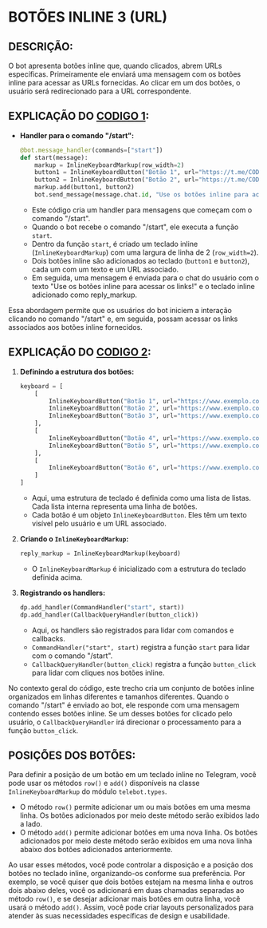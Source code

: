 # BOTÕES INLINE 3 (URL)
## DESCRIÇÃO:
O bot apresenta botões inline que, quando clicados, abrem URLs específicas.
Primeiramente ele enviará uma mensagem com os botões inline para acessar as URLs fornecidas. Ao clicar em um dos botões, o usuário será redirecionado para a URL correspondente.

## EXPLICAÇÃO DO [CODIGO 1](CODIGOS/CODIGO_1.py):
* **Handler para o comando "/start":**
   ```python
   @bot.message_handler(commands=["start"])
   def start(message):
       markup = InlineKeyboardMarkup(row_width=2)
       button1 = InlineKeyboardButton("Botão 1", url="https://t.me/CODIGOGP")
       button2 = InlineKeyboardButton("Botão 2", url="https://t.me/CODIGOCN")
       markup.add(button1, button2)
       bot.send_message(message.chat.id, "Use os botões inline para acessar os links!", reply_markup=markup)
   ```
   - Este código cria um handler para mensagens que começam com o comando "/start".
   - Quando o bot recebe o comando "/start", ele executa a função `start`.
   - Dentro da função `start`, é criado um teclado inline (`InlineKeyboardMarkup`) com uma largura de linha de 2 (`row_width=2`).
   - Dois botões inline são adicionados ao teclado (`button1` e `button2`), cada um com um texto e um URL associado.
   - Em seguida, uma mensagem é enviada para o chat do usuário com o texto "Use os botões inline para acessar os links!" e o teclado inline adicionado como reply_markup.

Essa abordagem permite que os usuários do bot iniciem a interação clicando no comando "/start" e, em seguida, possam acessar os links associados aos botões inline fornecidos.

## EXPLICAÇÃO DO [CODIGO 2](CODIGOS/CODIGO_2.py):
1. **Definindo a estrutura dos botões:**
   ```python
   keyboard = [
       [
           InlineKeyboardButton("Botão 1", url="https://www.exemplo.com"),
           InlineKeyboardButton("Botão 2", url="https://www.exemplo.com"),
           InlineKeyboardButton("Botão 3", url="https://www.exemplo.com")
       ],
       [
           InlineKeyboardButton("Botão 4", url="https://www.exemplo.com"),
           InlineKeyboardButton("Botão 5", url="https://www.exemplo.com")
       ],
       [
           InlineKeyboardButton("Botão 6", url="https://www.exemplo.com")
       ]
   ]
   ```
   - Aqui, uma estrutura de teclado é definida como uma lista de listas. Cada lista interna representa uma linha de botões.
   - Cada botão é um objeto `InlineKeyboardButton`. Eles têm um texto visível pelo usuário e um URL associado.

2. **Criando o `InlineKeyboardMarkup`:**
   ```python
   reply_markup = InlineKeyboardMarkup(keyboard)
   ```
   - O `InlineKeyboardMarkup` é inicializado com a estrutura do teclado definida acima.

3. **Registrando os handlers:**
   ```python
   dp.add_handler(CommandHandler("start", start))
   dp.add_handler(CallbackQueryHandler(button_click))
   ```
   - Aqui, os handlers são registrados para lidar com comandos e callbacks.
   - `CommandHandler("start", start)` registra a função `start` para lidar com o comando "/start".
   - `CallbackQueryHandler(button_click)` registra a função `button_click` para lidar com cliques nos botões inline.

No contexto geral do código, este trecho cria um conjunto de botões inline organizados em linhas diferentes e tamanhos diferentes. Quando o comando "/start" é enviado ao bot, ele responde com uma mensagem contendo esses botões inline. Se um desses botões for clicado pelo usuário, o `CallbackQueryHandler` irá direcionar o processamento para a função `button_click`.

## POSIÇÕES DOS BOTÕES:
Para definir a posição de um botão em um teclado inline no Telegram, você pode usar os métodos `row()` e `add()` disponíveis na classe `InlineKeyboardMarkup` do módulo `telebot.types`.

- O método `row()` permite adicionar um ou mais botões em uma mesma linha. Os botões adicionados por meio deste método serão exibidos lado a lado.
- O método `add()` permite adicionar botões em uma nova linha. Os botões adicionados por meio deste método serão exibidos em uma nova linha abaixo dos botões adicionados anteriormente.

Ao usar esses métodos, você pode controlar a disposição e a posição dos botões no teclado inline, organizando-os conforme sua preferência. Por exemplo, se você quiser que dois botões estejam na mesma linha e outros dois abaixo deles, você os adicionará em duas chamadas separadas ao método `row()`, e se desejar adicionar mais botões em outra linha, você usará o método `add()`. Assim, você pode criar layouts personalizados para atender às suas necessidades específicas de design e usabilidade.
